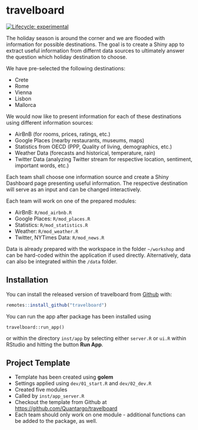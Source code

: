 
<!-- README.md is generated from README.Rmd. Please edit that file -->

# travelboard

<!-- badges: start -->

[![Lifecycle:
experimental](https://img.shields.io/badge/lifecycle-experimental-orange.svg)](https://www.tidyverse.org/lifecycle/#experimental)
<!-- badges: end -->

The holiday season is around the corner and we are flooded with information for possible destinations. The goal is to create a Shiny app to extract useful information from differnt data sources to ultimately answer the question which holiday destination to choose.

We have pre-selected the following destinations:

- Crete
- Rome
- Vienna
- Lisbon
- Mallorca

We would now like to present information for each of these destinations using different information sources:

- AirBnB (for rooms, prices, ratings, etc.)
- Google Places (nearby restaurants, museums, maps)
- Statistics from OECD (PPP, Quality of living, demographics, etc.)
- Weather Data (forecasts and historical, temperature, rain)
- Twitter Data (analyzing Twitter stream for respective location, sentiment, important words, etc.)

Each team shall choose one information source and create a Shiny Dashboard page presenting useful information. The respective destination will serve as an input and can be changed interactively. 

Each team will work on one of the prepared modules:

- AirBnB: `R/mod_airbnb.R`
- Google Places: `R/mod_places.R`
- Statistics: `R/mod_statistics.R`
- Weather: `R/mod_weather.R`
- Twitter, NYTimes Data: `R/mod_news.R`

Data is already prepared with the workspace in the folder `~/workshop` and can be hard-coded within the application if used directly. Alternatively, data can also be integrated within the `/data` folder.

## Installation

You can install the released version of travelboard from
[Github](https://github.com/Quantargo/travelboard) with:

``` r
remotes::install_github("travelboard")
```

You can run the app after package has been installed using

`travelboard::run_app()`

or within the directory `inst/app` by selecting either `server.R` or `ui.R` within RStudio and hitting the button **Run App**.

## Project Template

- Template has been created using **golem**
- Settings applied using `dev/01_start.R` and `dev/02_dev.R`
- Created five modules
- Called by `inst/app_server.R`
- Checkout the template from Github at https://github.com/Quantargo/travelboard
- Each team should only work on one module - additional functions can be added to the package, as well.